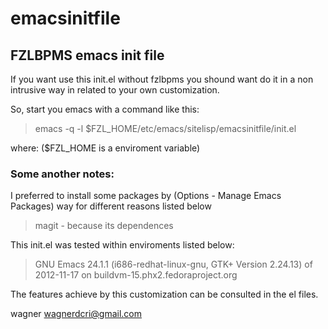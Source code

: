 emacsinitfile
=============


FZLBPMS emacs init file 
-----------------------

If you want use this init.el without fzlbpms you shound want do it
in a non intrusive way in related to your own customization.


So, start you emacs with a command like this:
>emacs -q -l $FZL_HOME/etc/emacs/sitelisp/emacsinitfile/init.el

where: ($FZL_HOME is a enviroment variable)


### Some another notes:
I preferred to install some packages by (Options - Manage Emacs
Packages) way for different reasons listed below

> magit - because its dependences



This init.el was tested within enviroments listed below:
>GNU Emacs 24.1.1 
>(i686-redhat-linux-gnu, GTK+ Version 2.24.13)  of 2012-11-17 on buildvm-15.phx2.fedoraproject.org



The features achieve by this customization can be consulted
in the el files. 



wagner
wagnerdcri@gmail.com
